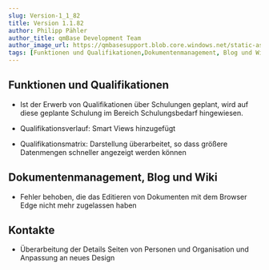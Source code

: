```yaml
---
slug: Version-1_1_82
title: Version 1.1.82
author: Philipp Pähler
author_title: qmBase Development Team
author_image_url: https://qmbasesupport.blob.core.windows.net/static-assets/img/persons/paehler_round.png
tags: [Funktionen und Qualifikationen,Dokumentenmanagement, Blog und Wiki,Kontakte,Changelog]
---
```

## Funktionen und Qualifikationen

*   Ist der Erwerb von Qualifikationen über Schulungen geplant, wird auf diese geplante Schulung im Bereich Schulungsbedarf hingewiesen.

*   Qualifikationsverlauf: Smart Views hinzugefügt

*   Qualifikationsmatrix: Darstellung überarbeitet, so dass größere Datenmengen schneller angezeigt werden können

## Dokumentenmanagement, Blog und Wiki

*   Fehler behoben, die das Editieren von Dokumenten mit dem Browser Edge nicht mehr zugelassen haben

## Kontakte

*   Überarbeitung der Details Seiten von Personen und Organisation und Anpassung an neues Design